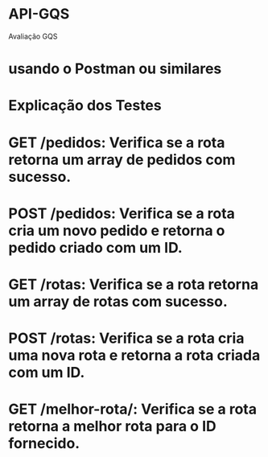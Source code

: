 # API-GQS
Avaliação GQS
# usando o Postman ou similares

# Explicação dos Testes

# GET /pedidos: Verifica se a rota retorna um array de pedidos com sucesso.

# POST /pedidos: Verifica se a rota cria um novo pedido e retorna o pedido criado com um ID.

# GET /rotas: Verifica se a rota retorna um array de rotas com sucesso.

# POST /rotas: Verifica se a rota cria uma nova rota e retorna a rota criada com um ID.

# GET /melhor-rota/: Verifica se a rota retorna a melhor rota para o ID fornecido.